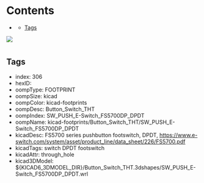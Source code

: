 



Contents
========

* [](#)
	* [Tags](#tags)
  
![][im]
# 

## Tags

- index: 306
- hexID: 
- oompType: FOOTPRINT
- oompSize: kicad
- oompColor: kicad-footprints
- oompDesc: Button_Switch_THT
- oompIndex: SW_PUSH_E-Switch_FS5700DP_DPDT
- oompName: kicad-footprints/Button_Switch_THT/SW_PUSH_E-Switch_FS5700DP_DPDT
- kicadDesc: FS5700 series pushbutton footswitch, DPDT, https://www.e-switch.com/system/asset/product_line/data_sheet/226/FS5700.pdf
- kicadTags: switch DPDT footswitch
- kicadAttr: through_hole
- kicad3DModel: ${KICAD6_3DMODEL_DIR}/Button_Switch_THT.3dshapes/SW_PUSH_E-Switch_FS5700DP_DPDT.wrl



[im]: image.png
